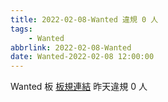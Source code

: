 ```yaml
---
title: 2022-02-08-Wanted 違規 0 人
tags:
    - Wanted
abbrlink: 2022-02-08-Wanted
date: Wanted-2022-02-08 12:00:00
---
```

Wanted 板 [板規連結](https://www.ptt.cc/bbs/Wanted/M.1608829773.A.D3B.html)
昨天違規 0 人
